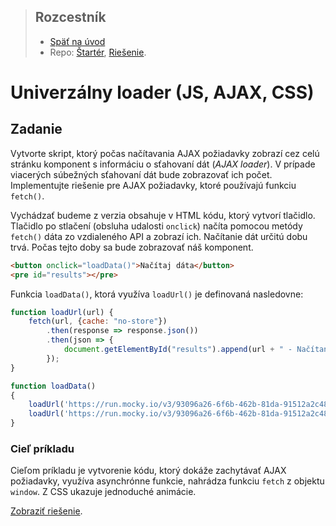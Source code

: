 <div class="hidden">

>  ## Rozcestník
> - [Späť na úvod](../../README.md)
> - Repo: [Štartér](/../../tree/main/js-a-css/univerzal-loader), [Riešenie](/../../tree/solution/js-a-css/univerzal-loader).
</div>

# Univerzálny loader (JS, AJAX, CSS)

## Zadanie 
Vytvorte skript, ktorý počas načítavania AJAX požiadavky zobrazí cez celú stránku komponent s informáciu o sťahovaní dát (*AJAX loader*). V prípade viacerých súbežných sťahovaní dát bude zobrazovať ich počet. Implementujte riešenie pre AJAX požiadavky, ktoré používajú funkciu `fetch()`. 

Vychádzať budeme z verzia obsahuje v HTML kódu, ktorý vytvorí tlačidlo. Tlačidlo po stlačení (obsluha udalosti `onclick`) načíta pomocou metódy `fetch()` dáta zo vzdialeného API a zobrazí ich. Načítanie dát určitú dobu trvá. Počas tejto doby sa bude zobrazovať náš komponent.

```html
<button onclick="loadData()">Načítaj dáta</button>
<pre id="results"></pre>
```

Funkcia `loadData()`, ktorá využíva `loadUrl()` je definovaná nasledovne:

```javascript
function loadUrl(url) {
    fetch(url, {cache: "no-store"})
        .then(response => response.json())
        .then(json => {
            document.getElementById("results").append(url + " - Načítaných: " + json.length + " záznamov\n");
        });
}

function loadData() 
{
    loadUrl('https://run.mocky.io/v3/93096a26-6f6b-462b-81da-91512a2c4888?mocky-delay=2500ms');
    loadUrl('https://run.mocky.io/v3/93096a26-6f6b-462b-81da-91512a2c4888?mocky-delay=4000ms');
}
```

### Cieľ príkladu
Cieľom príkladu je vytvorenie kódu, ktorý dokáže zachytávať AJAX požiadavky, využíva asynchrónne funkcie, nahrádza funkciu `fetch` z objektu `window`. Z CSS ukazuje jednoduché animácie.

<div class="hidden">

[Zobraziť riešenie](riesenie.md).
</div>